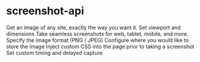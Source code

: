 # screenshot-api
Get an image of any site, exactly the way you want it.   Set viewport and dimensions Take seamless screenshots for web, tablet, mobile, and more. Specify the image format (PNG / JPEG) Configure where you would like to store the image Inject custom CSS into the page prior to taking a screenshot Set custom timing and delayed capture
